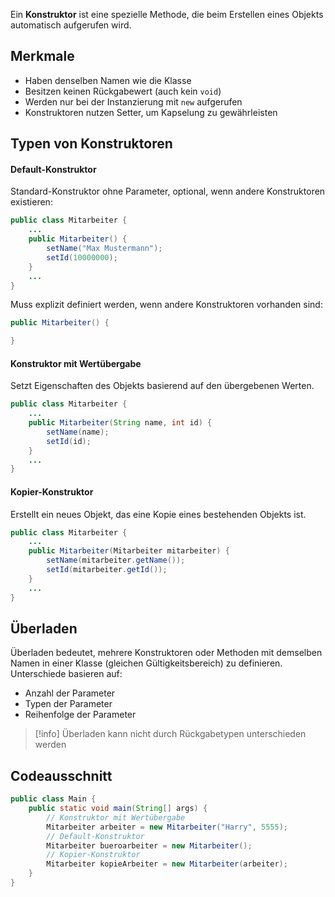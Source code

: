 Ein **Konstruktor** ist eine spezielle Methode, die beim Erstellen eines Objekts automatisch aufgerufen wird.

## Merkmale
  - Haben denselben Namen wie die Klasse
  - Besitzen keinen Rückgabewert (auch kein `void`)
  - Werden nur bei der Instanzierung mit `new` aufgerufen
  - Konstruktoren nutzen Setter, um Kapselung zu gewährleisten

## Typen von Konstruktoren
#### Default-Konstruktor
Standard-Konstruktor ohne Parameter, optional, wenn andere Konstruktoren existieren:

```java
public class Mitarbeiter {
	...
    public Mitarbeiter() {
        setName("Max Mustermann");
        setId(10000000);
    }
    ...
}
```
Muss explizit definiert werden, wenn andere Konstruktoren vorhanden sind:

```java
public Mitarbeiter() { 

}
```
#### Konstruktor mit Wertübergabe
Setzt Eigenschaften des Objekts basierend auf den übergebenen Werten.
```java
public class Mitarbeiter {
    ...
    public Mitarbeiter(String name, int id) {
        setName(name);
        setId(id);
    }
	...
}
```

#### Kopier-Konstruktor
Erstellt ein neues Objekt, das eine Kopie eines bestehenden Objekts ist.
```java
public class Mitarbeiter {
	...
    public Mitarbeiter(Mitarbeiter mitarbeiter) {
        setName(mitarbeiter.getName());
        setId(mitarbeiter.getId());
    }
    ...
}
```

## Überladen
Überladen bedeutet, mehrere Konstruktoren oder Methoden mit demselben Namen in einer Klasse (gleichen Gültigkeitsbereich) zu definieren. Unterschiede basieren auf:
- Anzahl der Parameter
- Typen der Parameter
- Reihenfolge der Parameter


> [!info]
> Überladen kann nicht durch Rückgabetypen unterschieden werden


## Codeausschnitt
```java
public class Main {
    public static void main(String[] args) {
        // Konstruktor mit Wertübergabe
        Mitarbeiter arbeiter = new Mitarbeiter("Harry", 5555);
        // Default-Konstruktor
        Mitarbeiter bueroarbeiter = new Mitarbeiter();
        // Kopier-Konstruktor
        Mitarbeiter kopieArbeiter = new Mitarbeiter(arbeiter);
    }
}
```


